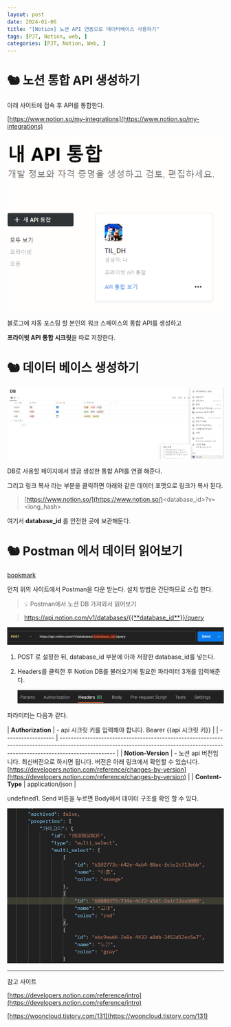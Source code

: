 ```yaml
---
layout: post
date: 2024-01-06
title: "[Notion] 노션 API 연동으로 데이터베이스 사용하기"
tags: [PJT, Notion, web, ]
categories: [PJT, Notion, Web, ]
---
```


# 🐿️ 노션 통합 API 생성하기


아래 사이트에 접속 후 API를 통합한다.


[https://www.notion.so/my-integrations](https://www.notion.so/my-integrations)


![0](/assets/img/2024-01-06-[Notion]-노션-API-연동으로-데이터베이스-사용하기.md/0.png)


블로그에 자동 포스팅 할 본인의 워크 스페이스의 통합 API를 생성하고


**프라이빗 API 통합 시크릿**을 따로 저장한다.


# 🐿️ 데이터 베이스 생성하기


![1](/assets/img/2024-01-06-[Notion]-노션-API-연동으로-데이터베이스-사용하기.md/1.png)


DB로 사용할 페이지에서 방금 생성한 통합 API를 연결 해준다.


그리고 링크 복사 라는 부분을 클릭하면 아래와 같은 데이터 포맷으로 링크가 복사 된다.


> [https://www.notion.so/](https://www.notion.so/)<database_id>?v=<long_hash>


여기서 **database_id** 를 안전한 곳에 보관해둔다.


# 🐿️ Postman 에서 데이터 읽어보기


[bookmark](https://www.postman.com/)


먼저 위의 사이트에서 Postman을 다운 받는다. 설치 방법은 간단하므로 스킵 한다.


> 💡 Postman에서 노션 DB 가져와서 읽어보기


> https://api.notion.com/v1/databases/{{**database_id**}}/query


![2](/assets/img/2024-01-06-[Notion]-노션-API-연동으로-데이터베이스-사용하기.md/2.png)

1. POST 로 설정한 뒤, database_id 부분에 아까 저장한 database_id를 넣는다.
2. Headers를 클릭한 후 Notion DB를 불러오기에 필요한 파라미터 3개를 입력해준다.

	![3](/assets/img/2024-01-06-[Notion]-노션-API-연동으로-데이터베이스-사용하기.md/3.png)


파라미터는 다음과 같다.


| **Authorization**  | - api 시크릿 키를 입력해야 합니다.
Bearer {{api 시크릿 키}}                                                                                                                                      |
| ------------------ | -------------------------------------------------------------------------------------------------------------------------------------------------------------------------------- |
| **Notion-Version** | - 노션 api 버전입니다. 최신버전으로 하시면 됩니다.
버전은 아래 링크에서 확인할 수 있습니다.
[https://developers.notion.com/reference/changes-by-version](https://developers.notion.com/reference/changes-by-version) |
| **Content-Type**   | application/json                                                                                                                                                                 |

undefined1. Send 버튼을 누르면 Body에서 데이터 구조를 확인 할 수 있다.

![4](/assets/img/2024-01-06-[Notion]-노션-API-연동으로-데이터베이스-사용하기.md/4.png)


---


참고 사이트


[https://developers.notion.com/reference/intro](https://developers.notion.com/reference/intro)


[https://wooncloud.tistory.com/131](https://wooncloud.tistory.com/131)

